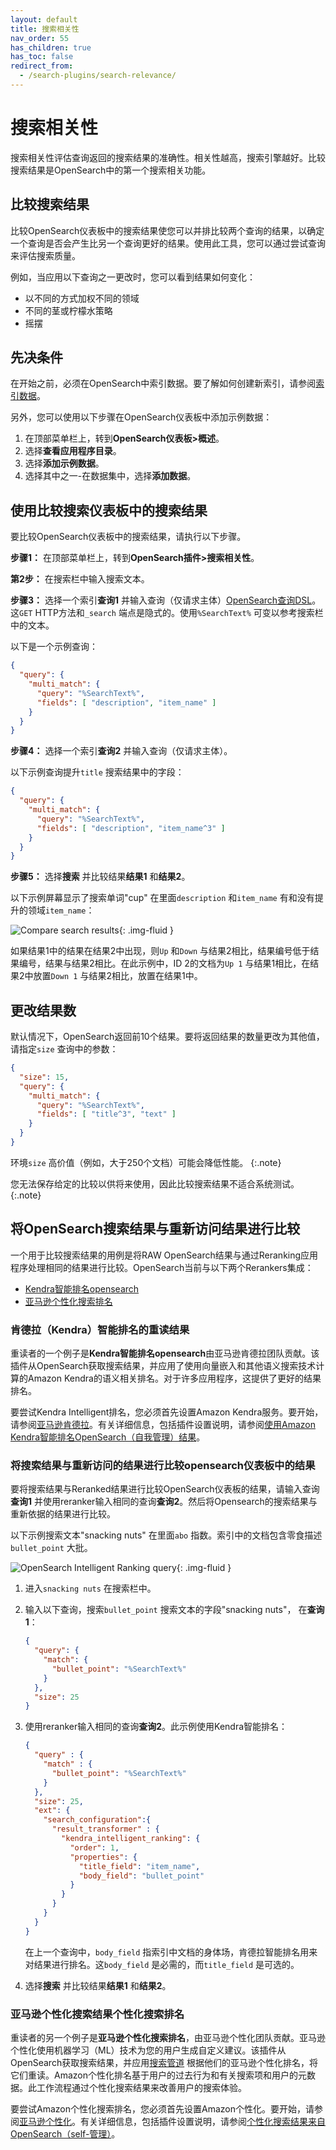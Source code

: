 ```yaml
---
layout: default
title: 搜索相关性
nav_order: 55
has_children: true
has_toc: false
redirect_from:
  - /search-plugins/search-relevance/
---
```


# 搜索相关性

搜索相关性评估查询返回的搜索结果的准确性。相关性越高，搜索引擎越好。比较搜索结果是OpenSearch中的第一个搜索相关功能。

## 比较搜索结果

比较OpenSearch仪表板中的搜索结果使您可以并排比较两个查询的结果，以确定一个查询是否会产生比另一个查询更好的结果。使用此工具，您可以通过尝试查询来评估搜索质量。

例如，当应用以下查询之一更改时，您可以看到结果如何变化：

- 以不同的方式加权不同的领域
- 不同的茎或柠檬水策略
- 摇摆

## 先决条件

在开始之前，必须在OpenSearch中索引数据。要了解如何创建新索引，请参阅[索引数据]({{site.url}}{{site.baseurl}}/opensearch/index-data)。

另外，您可以使用以下步骤在OpenSearch仪表板中添加示例数据：

1. 在顶部菜单栏上，转到**OpenSearch仪表板>概述**。
1. 选择**查看应用程序目录**。
1. 选择**添加示例数据**。
1. 选择其中之一-在数据集中，选择**添加数据**。

## 使用比较搜索仪表板中的搜索结果

要比较OpenSearch仪表板中的搜索结果，请执行以下步骤。

**步骤1：** 在顶部菜单栏上，转到**OpenSearch插件>搜索相关性**。

**第2步：** 在搜索栏中输入搜索文本。

**步骤3：** 选择一个索引**查询1** 并输入查询（仅请求主体）[OpenSearch查询DSL]({{site.url}}{{site.baseurl}}/opensearch/query-dsl)。这`GET` HTTP方法和`_search` 端点是隐式的。使用`%SearchText%` 可变以参考搜索栏中的文本。

以下是一个示例查询：

```json
{
  "query": {
    "multi_match": {
      "query": "%SearchText%",
      "fields": [ "description", "item_name" ]
    }
  }
}
```

**步骤4：** 选择一个索引**查询2** 并输入查询（仅请求主体）。

以下示例查询提升`title` 搜索结果中的字段：

```json
{
  "query": {
    "multi_match": {
      "query": "%SearchText%",
      "fields": [ "description", "item_name^3" ]
    }
  }
}
```

**步骤5：** 选择**搜索** 并比较结果**结果1** 和**结果2**。

以下示例屏幕显示了搜索单词"cup" 在里面`description` 和`item_name` 有和没有提升的领域`item_name`：

<img src="{{site.url}}{{site.baseurl}}/images/search_relevance.png" alt="Compare search results"/>{: .img-fluid }

如果结果1中的结果在结果2中出现，则`Up` 和`Down` 与结果2相比，结果编号低于结果编号，结果与结果2相比。在此示例中，ID 2的文档为`Up 1` 与结果1相比，在结果2中放置`Down 1` 与结果2相比，放置在结果1中。

## 更改结果数

默认情况下，OpenSearch返回前10个结果。要将返回结果的数量更改为其他值，请指定`size` 查询中的参数：

```json
{
  "size": 15,
  "query": {
    "multi_match": {
      "query": "%SearchText%",
      "fields": [ "title^3", "text" ]
    }
  }
}
```

环境`size` 高价值（例如，大于250个文档）可能会降低性能。
{:.note}

您无法保存给定的比较以供将来使用，因此比较搜索结果不适合系统测试。
{:.note}

## 将OpenSearch搜索结果与重新访问结果进行比较

一个用于比较搜索结果的用例是将RAW OpenSearch结果与通过Reranking应用程序处理相同的结果进行比较。OpenSearch当前与以下两个Rerankers集成：

- [Kendra智能排名opensearch](#reranking-results-with-kendra-intelligent-ranking-for-opensearch)
- [亚马逊个性化搜索排名](#personalizing-search-results-with-amazon-personalize-search-ranking)

### 肯德拉（Kendra）智能排名的重读结果

重读者的一个例子是**Kendra智能排名opensearch**由亚马逊肯德拉团队贡献。该插件从OpenSearch获取搜索结果，并应用了使用向量嵌入和其他语义搜索技术计算的Amazon Kendra的语义相关排名。对于许多应用程序，这提供了更好的结果排名。

要尝试Kendra Intelligent排名，您必须首先设置Amazon Kendra服务。要开始，请参阅[亚马逊肯德拉](https://aws.amazon.com/kendra/)。有关详细信息，包括插件设置说明，请参阅[使用Amazon Kendra智能排名OpenSearch（自我管理）结果](https://docs.aws.amazon.com/kendra/latest/dg/opensearch-rerank.html)。

### 将搜索结果与重新访问的结果进行比较opensearch仪表板中的结果

要将搜索结果与Reranked结果进行比较OpenSearch仪表板的结果，请输入查询**查询1** 并使用reranker输入相同的查询**查询2**。然后将Opensearch的搜索结果与重新依据的结果进行比较。

以下示例搜索文本"snacking nuts" 在里面`abo` 指数。索引中的文档包含零食描述`bullet_point` 大批。

<img src="{{site.url}}{{site.baseurl}}/images/kendra_query.png" alt="OpenSearch Intelligent Ranking query"/>{: .img-fluid }

1. 进入`snacking nuts` 在搜索栏中。
1. 输入以下查询，搜索`bullet_point` 搜索文本的字段"snacking nuts"， 在**查询1**：

    ```json
    {
      "query": {
        "match": {
          "bullet_point": "%SearchText%"
        }
      },
      "size": 25
    }
    ```
1. 使用reranker输入相同的查询**查询2**。此示例使用Kendra智能排名：

    ```json
    {
      "query" : {
        "match" : {
          "bullet_point": "%SearchText%"
        }
      },
      "size": 25,
      "ext": {
        "search_configuration":{
          "result_transformer" : {
            "kendra_intelligent_ranking": {
              "order": 1,
              "properties": {
                "title_field": "item_name",
                "body_field": "bullet_point"
              }
            }
          }
        }
      }
    }
    ```

    在上一个查询中，`body_field` 指索引中文档的身体场，肯德拉智能排名用来对结果进行排名。这`body_field` 是必需的，而`title_field` 是可选的。
1. 选择**搜索** 并比较结果**结果1** 和**结果2**。

### 亚马逊个性化搜索结果个性化搜索排名

重读者的另一个例子是**亚马逊个性化搜索排名**，由亚马逊个性化团队贡献。亚马逊个性化使用机器学习（ML）技术为您的用户生成自定义建议。该插件从OpenSearch获取搜索结果，并应用[搜索管道]({{site.url}}{{site.baseurl}}/search-plugins/search-pipelines/index/) 根据他们的亚马逊个性化排名，将它们重读。Amazon个性化排名基于用户的过去行为和有关搜索项和用户的元数据。此工作流程通过个性化搜索结果来改善用户的搜索体验。

要尝试Amazon个性化搜索排名，您必须首先设置Amazon个性化。要开始，请参阅[亚马逊个性化](https://docs.aws.amazon.com/personalize/latest/dg/setup.html)。有关详细信息，包括插件设置说明，请参阅[个性化搜索结果来自OpenSearch（self-管理）](https://docs.aws.amazon.com/personalize/latest/dg/personalize-opensearch.html)。

